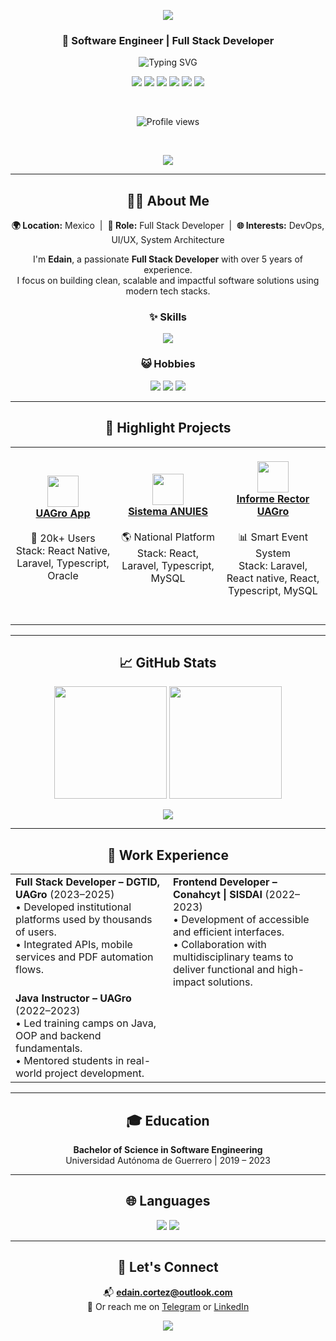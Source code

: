 <!-- Encabezado con onda -->
<p align="center">
  <img src="https://capsule-render.vercel.app/api?type=waving&color=06B6D4&height=150&section=header&text=Edain%20Jesús%20Cortez%20Cerón&fontSize=40&fontColor=ffffff&fontAlignY=40" />
</p>

<h3 align="center">🚀 Software Engineer | Full Stack Developer</h3>

<!-- Animación typing SVG -->
<p align="center">
  <img src="https://readme-typing-svg.demolab.com?font=Fira+Code&size=18&pause=1000&color=06B6D4&center=true&vCenter=true&width=500&lines=React+%7C+Laravel+%7C+Docker+%7C+TypeScript;Clean+Code+%7C+Scalable+Systems;Passionate+about+Tech+%26+Innovation" alt="Typing SVG" />
</p>

<!-- Contacto -->
<p align="center">
  <a href="https://linkedin.com/in/edain-jesus-cortez-ceron-23b26b155"><img src="https://img.shields.io/badge/LinkedIn-0A66C2?style=for-the-badge&logo=linkedin&logoColor=white" /></a>
  <a href="mailto:edain.cortez@outlook.com"><img src="https://img.shields.io/badge/Outlook-0078D4?style=for-the-badge&logo=microsoft-outlook&logoColor=white" /></a>
  <a href="https://t.me/lAstralz"><img src="https://img.shields.io/badge/Telegram-26A5E4?style=for-the-badge&logo=telegram&logoColor=white" /></a>
  <a href="https://github.com/Astralzz"><img src="https://img.shields.io/badge/GitHub-181717?style=for-the-badge&logo=github&logoColor=white" /></a>
  <a href="https://astralzz.github.io/"><img src="https://img.shields.io/badge/Portfolio-000000?style=for-the-badge&logo=vercel&logoColor=white" /></a>
  <a href="https://www.facebook.com/lAstralz"><img src="https://img.shields.io/badge/Facebook-1877F2?style=for-the-badge&logo=facebook&logoColor=white" /></a>
</p>

<br/>

<p align="center">
  <img src="https://komarev.com/ghpvc/?username=Astralzz&color=06B6D4&style=flat-square" alt="Profile views" />
</p>

<br/>

<!-- Trofeos -->
<p align="center">
<img src="https://github-profile-trophy.vercel.app/?username=Astralzz&theme=onedark&color=06B6D4&style=flat-square" lt="Profile trophy" />
</p>

---

<!-- Acerca de mí -->
<h2 align="center">🧑‍💻 About Me</h2>

<p align="center">
  <strong>🌍 Location:</strong> Mexico &nbsp;|&nbsp;
  <strong>💼 Role:</strong> Full Stack Developer &nbsp;|&nbsp;
  <strong>🌐 Interests:</strong> DevOps, UI/UX, System Architecture
</p>

<p align="center">
  I'm <strong>Edain</strong>, a passionate <strong>Full Stack Developer</strong> with over 5 years of experience.<br/>
  I focus on building clean, scalable and impactful software solutions using modern tech stacks.
</p>

<!-- Habilidades -->
<h3 align="center">✨ Skills</h3>

<p align="center">
  <img src="https://skillicons.dev/icons?i=java,javascript,typescript,php,python,dart,react,vue,next,laravel,django,spring,nodejs,flutter,reactnative,ionic,mysql,postgres,ubuntu,css,sass,tailwind,bootstrap,git,docker,nginx,apache" />
</p>

<!-- Pasatiempos -->
<h3 align="center">😺 Hobbies</h3>

<p align="center">
  <img src="https://img.shields.io/badge/Gaming🎮-Story%20%7C%20Strategy%20%7C%20XBOX-blue?style=for-the-badge" />
  <img src="https://img.shields.io/badge/Anime🍿-Shonen%20%7C%20Sci--Fi%20%7C%20Slice%20of%20Life-purple?style=for-the-badge" />
  <img src="https://img.shields.io/badge/Coding👨‍💻-Side%20Projects%20%7C%20Open%20Source-06B6D4?style=for-the-badge" />
</p>

---

<!-- Proyectos destacados -->
<h2 align="center">🚀 Highlight Projects</h2>

<table align="center">
  <tr>
    <td align="center" width="33%">
      <br/>
      <img src="https://play-lh.googleusercontent.com/sX4D0f3lYZ3V0XxstI6KYezWkyElBS4Y_mHpmL5K5M0-8yRRfvK2hJ2GUsaXqgkP3xo=w480-h960-rw" width="50"/><br/>
      <strong><a href="https://uagroapp.uagro.mx">UAGro App</a></strong><br/>
      <br/>
      📲 20k+ Users<br/>
      Stack: React Native, Laravel, Typescript, Oracle<br/>
      <br/>
      <br/>
    </td>
    <td align="center" width="33%">
      <br/>
      <img src="https://www.muframex.fr/wp-content/uploads/2023/05/logo-anuies-150x150.png" width="50"/><br/>
      <strong><a href="https://ampliacioncobertura.anuies.mx/inicio">Sistema ANUIES</a></strong><br/>
      <br/>
    🌎 National Platform<br/>
      Stack: React, Laravel, Typescript, MySQL<br/>
      <br/>
      <br/>
    </td>
    <td align="center" width="33%">
      <br/>
      <img src="https://informerector.uagro.mx/admin/static/media/logo_app.0aa4c0e31bac2d5c97c5.png" width="50"/><br/>
      <strong><a href="https://informerector.uagro.mx">Informe Rector UAGro</a></strong><br/>
      <br/>
      📊 Smart Event System<br/>
      Stack: Laravel, React native, React, Typescript, MySQL<br/>
      <br/>
      <br/>
    </td>
  </tr>
</table>

---

<!-- Estadísticas de GitHub -->
<h2 align="center">📈 GitHub Stats</h2>

<p align="center">
  <img src="https://github-readme-stats.vercel.app/api?username=Astralzz&show_icons=true&theme=github_dark&hide_border=true&count_private=true" height="180em"/>
  <img src="https://github-readme-stats.vercel.app/api/top-langs/?username=Astralzz&layout=compact&theme=github_dark&hide_border=true" height="180em"/>
</p>

<p align="center">
  <img src="https://github-readme-activity-graph.vercel.app/graph?username=Astralzz&theme=react-dark&bg_color=0D1117&color=06B6D4&line=06B6D4&point=ffffff&hide_border=true" />
</p>

---

<!-- Experiencia -->
<h2 align="center">💼 Work Experience</h2>

<table align="center" width="100%">
  <tr>
    <td width="50%" valign="top">
      <strong>Full Stack Developer – DGTID, UAGro</strong> (2023–2025)<br/>
      • Developed institutional platforms used by thousands of users.<br/>
      • Integrated APIs, mobile services and PDF automation flows.
    </td>
    <td width="50%" valign="top">
      <strong>Frontend Developer – Conahcyt | SISDAI</strong> (2022–2023)<br/>
      • Development of accessible and efficient interfaces.<br/>
      • Collaboration with multidisciplinary teams to deliver functional and high-impact solutions.
    </td>
  </tr>
  <tr>
    <td width="50%" valign="top">
      <strong>Java Instructor – UAGro</strong> (2022–2023)<br/>
      • Led training camps on Java, OOP and backend fundamentals.<br/>
      • Mentored students in real-world project development.
    </td>
    <td width="50%" valign="top">
    </td>
  </tr>
</table>

---

<!-- Educación -->
<h2 align="center">🎓 Education</h2>

<p align="center">
  <strong>Bachelor of Science in Software Engineering</strong><br/>
  Universidad Autónoma de Guerrero | 2019 – 2023
</p>

---

<!-- Idiomas -->
<h2 align="center">🌐 Languages</h2>

<p align="center">
  <img src="https://img.shields.io/badge/Spanish-Native-E53935?style=for-the-badge" />
  <img src="https://img.shields.io/badge/English-A2+-1E88E5?style=for-the-badge" />
</p>

---

<!-- Contacto final -->
<h2 align="center">📣 Let's Connect</h2>

<p align="center">
  📬 <strong><a href="mailto:edain.cortez@outlook.com">edain.cortez@outlook.com</a></strong><br/>
  💬 Or reach me on <a href="https://t.me/lAstralz">Telegram</a> or <a href="https://www.linkedin.com/in/edain-jesus-cortez-ceron-23b26b155">LinkedIn</a>
</p>

<!-- Footer con onda -->
<p align="center">
  <img src="https://capsule-render.vercel.app/api?type=waving&color=06B6D4&height=120&section=footer"/>
</p>
